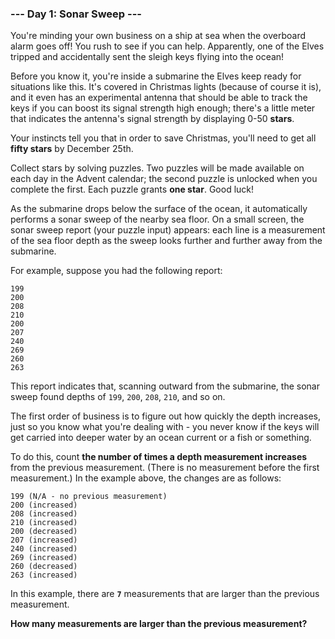 ### --- Day 1: Sonar Sweep ---

You're minding your own business on a ship at sea when the overboard alarm
goes off! You rush to see if you can help. Apparently, one of the Elves
tripped and accidentally sent the sleigh keys flying into the ocean!

Before you know it, you're inside a submarine the Elves keep ready for
situations like this. It's covered in Christmas lights (because of course
it is), and it even has an experimental antenna that should be able to
track the keys if you can boost its signal strength high enough; there's a
little meter that indicates the antenna's signal strength by displaying
0-50 **stars**.

Your instincts tell you that in order to save Christmas, you'll need to get
all **fifty stars** by December 25th.

Collect stars by solving puzzles. Two puzzles will be made available on
each day in the Advent calendar; the second puzzle is unlocked when you
complete the first. Each puzzle grants **one star**. Good luck!

As the submarine drops below the surface of the ocean, it automatically
performs a sonar sweep of the nearby sea floor. On a small screen, the
sonar sweep report (your puzzle input) appears: each line is a measurement
of the sea floor depth as the sweep looks further and further away from the
submarine.

For example, suppose you had the following report:
```
199
200
208
210
200
207
240
269
260
263
```
This report indicates that, scanning outward from the submarine, the sonar
sweep found depths of `199`, `200`, `208`, `210`, and so on.

The first order of business is to figure out how quickly the depth
increases, just so you know what you're dealing with - you never know if
the keys will get carried into deeper water by an ocean current or a fish
or something.

To do this, count **the number of times a depth measurement increases** from
the previous measurement. (There is no measurement before the first
measurement.) In the example above, the changes are as follows:
```
199 (N/A - no previous measurement)
200 (increased)
208 (increased)
210 (increased)
200 (decreased)
207 (increased)
240 (increased)
269 (increased)
260 (decreased)
263 (increased)
```
In this example, there are **`7`** measurements that are larger than the previous
measurement.

**How many measurements are larger than the previous measurement?**
